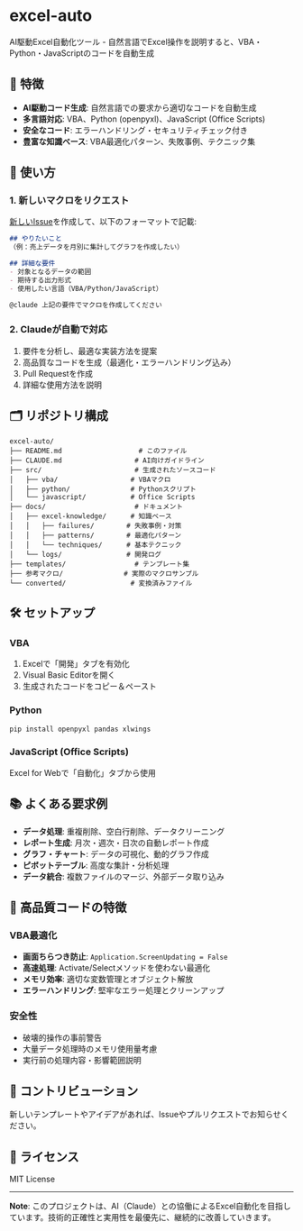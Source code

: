 # excel-auto

AI駆動Excel自動化ツール - 自然言語でExcel操作を説明すると、VBA・Python・JavaScriptのコードを自動生成

## 🚀 特徴

- **AI駆動コード生成**: 自然言語での要求から適切なコードを自動生成
- **多言語対応**: VBA、Python (openpyxl)、JavaScript (Office Scripts)
- **安全なコード**: エラーハンドリング・セキュリティチェック付き
- **豊富な知識ベース**: VBA最適化パターン、失敗事例、テクニック集

## 📝 使い方

### 1. 新しいマクロをリクエスト

[新しいIssue](https://github.com/shostako/excel-auto/issues/new)を作成して、以下のフォーマットで記載:

```markdown
## やりたいこと
（例：売上データを月別に集計してグラフを作成したい）

## 詳細な要件
- 対象となるデータの範囲
- 期待する出力形式
- 使用したい言語（VBA/Python/JavaScript）

@claude 上記の要件でマクロを作成してください
```

### 2. Claudeが自動で対応

1. 要件を分析し、最適な実装方法を提案
2. 高品質なコードを生成（最適化・エラーハンドリング込み）
3. Pull Requestを作成
4. 詳細な使用方法を説明

## 🗂 リポジトリ構成

```
excel-auto/
├── README.md                   # このファイル
├── CLAUDE.md                  # AI向けガイドライン
├── src/                       # 生成されたソースコード
│   ├── vba/                  # VBAマクロ
│   ├── python/               # Pythonスクリプト
│   └── javascript/           # Office Scripts
├── docs/                      # ドキュメント
│   ├── excel-knowledge/      # 知識ベース
│   │   ├── failures/        # 失敗事例・対策
│   │   ├── patterns/        # 最適化パターン
│   │   └── techniques/      # 基本テクニック
│   └── logs/                # 開発ログ
├── templates/                 # テンプレート集
├── 参考マクロ/               # 実際のマクロサンプル
└── converted/                # 変換済みファイル
```

## 🛠 セットアップ

### VBA
1. Excelで「開発」タブを有効化
2. Visual Basic Editorを開く
3. 生成されたコードをコピー＆ペースト

### Python
```bash
pip install openpyxl pandas xlwings
```

### JavaScript (Office Scripts)
Excel for Webで「自動化」タブから使用

## 📚 よくある要求例

- **データ処理**: 重複削除、空白行削除、データクリーニング
- **レポート生成**: 月次・週次・日次の自動レポート作成
- **グラフ・チャート**: データの可視化、動的グラフ作成
- **ピボットテーブル**: 高度な集計・分析処理
- **データ統合**: 複数ファイルのマージ、外部データ取り込み

## 🎯 高品質コードの特徴

### VBA最適化
- **画面ちらつき防止**: `Application.ScreenUpdating = False`
- **高速処理**: Activate/Selectメソッドを使わない最適化
- **メモリ効率**: 適切な変数管理とオブジェクト解放
- **エラーハンドリング**: 堅牢なエラー処理とクリーンアップ

### 安全性
- 破壊的操作の事前警告
- 大量データ処理時のメモリ使用量考慮
- 実行前の処理内容・影響範囲説明

## 🤝 コントリビューション

新しいテンプレートやアイデアがあれば、Issueやプルリクエストでお知らせください。

## 📄 ライセンス

MIT License

---

**Note**: このプロジェクトは、AI（Claude）との協働によるExcel自動化を目指しています。技術的正確性と実用性を最優先に、継続的に改善していきます。
